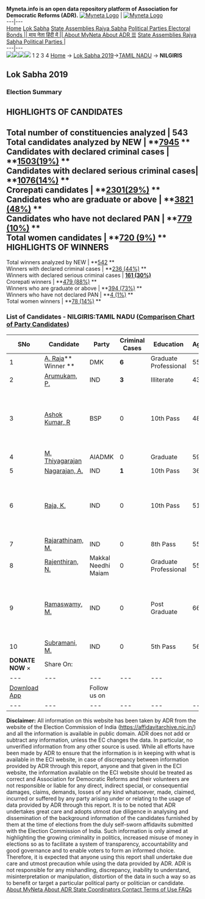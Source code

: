 **Myneta.info is an open data repository platform of Association for Democratic Reforms (ADR).**
[![Myneta Logo](https://www.myneta.info/lib/img/myneta-logo.png)](https://www.myneta.info/) | [![Myneta Logo](https://www.myneta.info/lib/img/adr-logo.png)](https://adrindia.org)  
---|---  
[Home](https://www.myneta.info/) [Lok Sabha](https://www.myneta.info/#ls "Lok Sabha") [ State Assemblies ](https://www.myneta.info/#sa "State Assemblies") [Rajya Sabha](https://www.myneta.info/#rs "Rajya Sabha") [Political Parties ](https://www.myneta.info/party "Political Parties") [ Electoral Bonds ](https://www.myneta.info/electoral_bonds "Electoral Bonds") [ || माय नेता हिंदी में || ](https://translate.google.co.in/translate?prev=hp&hl=en&js=y&u=www.myneta.info&sl=en&tl=hi&history_state0=) [ About MyNeta ](https://adrindia.org/content/about-myneta) [ About ADR ](https://adrindia.org/about-adr/who-we-are) [☰](javascript:void\(0\))
[ State Assemblies ](https://www.myneta.info/#sa "State Assemblies") [ Rajya Sabha ](https://www.myneta.info/#rs "Rajya Sabha") [ Political Parties ](https://www.myneta.info/party "Political Parties")
|   
---|---  
![](https://www.myneta.info/lib/img/banner/banner-1.png)![](https://www.myneta.info/lib/img/banner/banner-2.png)![](https://www.myneta.info/lib/img/banner/banner-3.png)![](https://www.myneta.info/lib/img/banner/banner-4.png)
1  2  3  4 
[Home](https://www.myneta.info/) → [Lok Sabha 2019](https://www.myneta.info/LokSabha2019/)→[TAMIL NADU](https://www.myneta.info/LokSabha2019/index.php?action=show_constituencies&state_id=55) → **NILGIRIS**
### 
## Lok Sabha 2019
###  Election Summary 
HIGHLIGHTS OF CANDIDATES  
---  
Total number of constituencies analyzed |  543   
Total candidates analyzed by NEW | **[7945](https://www.myneta.info/LokSabha2019/index.php?action=summary&subAction=candidates_analyzed&sort=candidate#summary) **  
Candidates with declared criminal cases | **[1503(19%)](https://www.myneta.info/LokSabha2019/index.php?action=summary&subAction=crime&sort=candidate#summary) **  
Candidates with declared serious criminal cases| **[1076(14%)](https://www.myneta.info/LokSabha2019/index.php?action=summary&subAction=serious_crime&sort=candidate#summary) **  
Crorepati candidates | **[2301(29%)](https://www.myneta.info/LokSabha2019/index.php?action=summary&subAction=crorepati&sort=candidate#summary) **  
Candidates who are graduate or above | **[3821 (48%)](https://www.myneta.info/LokSabha2019/index.php?action=summary&subAction=education&sort=candidate#summary) **  
Candidates who have not declared PAN | **[779 (10%)](https://www.myneta.info/LokSabha2019/index.php?action=summary&subAction=without_pan&sort=candidate#summary) **  
Total women candidates | **[720 (9%)](https://www.myneta.info/LokSabha2019/index.php?action=summary&subAction=women_candidate&sort=candidate#summary) **  
HIGHLIGHTS OF WINNERS  
---  
Total winners analyzed by NEW | **[542](https://www.myneta.info/LokSabha2019/index.php?action=summary&subAction=winner_analyzed&sort=candidate#summary) **  
Winners with declared criminal cases | **[236 (44%)](https://www.myneta.info/LokSabha2019/index.php?action=summary&subAction=winner_crime&sort=candidate#summary) **  
Winners with declared serious criminal cases | **[161 (30%)](https://www.myneta.info/LokSabha2019/index.php?action=summary&subAction=winner_serious_crime&sort=candidate#summary)**  
Crorepati winners | **[479 (88%)](https://www.myneta.info/LokSabha2019/index.php?action=summary&subAction=winner_crorepati&sort=candidate#summary) **  
Winners who are graduate or above | **[394 (73%)](https://www.myneta.info/LokSabha2019/index.php?action=summary&subAction=winner_education&sort=candidate#summary) **  
Winners who have not declared PAN | **[4 (1%)](https://www.myneta.info/LokSabha2019/index.php?action=summary&subAction=winner_without_pan&sort=candidate#summary) **  
Total women winners | **[78 (14%)](https://www.myneta.info/LokSabha2019/index.php?action=summary&subAction=winner_women&sort=candidate#summary) **  
### List of Candidates - NILGIRIS:TAMIL NADU ([Comparison Chart of Party Candidates](https://www.myneta.info/LokSabha2019/comparisonchart.php?constituency_id=825))
SNo | Candidate| Party| Criminal Cases| Education| Age| Total Assets| Liabilities  
---|---|---|---|---|---|---|---  
1  | [A. Raja](https://www.myneta.info/LokSabha2019/candidate.php?candidate_id=5292)** Winner ** | DMK | **6** | Graduate Professional| 55 | Rs 4,95,91,024 ~ 4 Crore+ | Rs 14,24,914 ~ 14 Lacs+  
2  | [Arumukam, P.](https://www.myneta.info/LokSabha2019/candidate.php?candidate_id=8522) | IND | **3** | Illiterate| 43 | Rs 44,000 ~ 44 Thou+ | Rs 0 ~   
3  | [Ashok Kumar, R](https://www.myneta.info/LokSabha2019/candidate.php?candidate_id=8520) | BSP | 0 | 10th Pass| 48 | ![](https://myneta.info/image_v2.php?myneta_folder=LokSabha2019&candidate_id=8520&col=ta) | ![](https://myneta.info/image_v2.php?myneta_folder=LokSabha2019&candidate_id=8520&col=lia)  
4  | [M. Thiyagarajan](https://www.myneta.info/LokSabha2019/candidate.php?candidate_id=5291) | AIADMK | 0 | Graduate| 59 | Rs 1,24,67,318 ~ 1 Crore+ | Rs 0 ~   
5  | [Nagarajan, A.](https://www.myneta.info/LokSabha2019/candidate.php?candidate_id=8525) | IND | **1** | 10th Pass| 36 | Rs 74,000 ~ 74 Thou+ | Rs 1,88,995 ~ 1 Lacs+  
6  | [Raja, K.](https://www.myneta.info/LokSabha2019/candidate.php?candidate_id=8527) | IND | 0 | 10th Pass| 51 | ![](https://myneta.info/image_v2.php?myneta_folder=LokSabha2019&candidate_id=8527&col=ta) | ![](https://myneta.info/image_v2.php?myneta_folder=LokSabha2019&candidate_id=8527&col=lia)  
7  | [Rajarathinam, M.](https://www.myneta.info/LokSabha2019/candidate.php?candidate_id=8526) | IND | 0 | 8th Pass| 55 | Rs 46,92,563 ~ 46 Lacs+ | Rs 11,67,871 ~ 11 Lacs+  
8  | [Rajenthiran, N.](https://www.myneta.info/LokSabha2019/candidate.php?candidate_id=8521) | Makkal Needhi Maiam | 0 | Graduate Professional| 55 | Rs 5,60,13,763 ~ 5 Crore+ | Rs 8,10,218 ~ 8 Lacs+  
9  | [Ramaswamy, M.](https://www.myneta.info/LokSabha2019/candidate.php?candidate_id=8523) | IND | 0 | Post Graduate| 66 | ![](https://myneta.info/image_v2.php?myneta_folder=LokSabha2019&candidate_id=8523&col=ta) | ![](https://myneta.info/image_v2.php?myneta_folder=LokSabha2019&candidate_id=8523&col=lia)  
10  | [Subramani, M.](https://www.myneta.info/LokSabha2019/candidate.php?candidate_id=8524) | IND | 0 | 5th Pass| 56 | Rs 14,86,790 ~ 14 Lacs+ | Rs 3,35,000 ~ 3 Lacs+  
|  **DONATE NOW** × |  Share On:  | [](https://api.whatsapp.com/send?text=https%3A%2F%2Fmyneta.info%2Fpunjab2022%2Findex.php%3Faction%3Dshow_constituencies%26state_id%3D19) | [](https://www.facebook.com/sharer/sharer.php?u=https%3A%2F%2Fmyneta.info%2Fpunjab2022%2Findex.php%3Faction%3Dshow_constituencies%26state_id%3D19) | [](https://twitter.com/share?url=https%3A%2F%2Fmyneta.info%2Fpunjab2022%2Findex.php%3Faction%3Dshow_constituencies%26state_id%3D19)  
---|---|---|---|---  
| [ Download App ](https://play.google.com/store/apps/details?id=com.webrosoft.myneta1&pcampaignid=pcampaignidMKT-Other-global-all-co-prtnr-py-PartBadge-Mar2515-1) | [](https://play.google.com/store/apps/details?id=com.webrosoft.myneta1&pcampaignid=pcampaignidMKT-Other-global-all-co-prtnr-py-PartBadge-Mar2515-1) |  Follow us on  | [](https://www.facebook.com/adrindia.org/) | [](https://twitter.com/adrspeaks) | [](https://groups.google.com/g/national-election-watch?hl=en&pli=1) | [](https://www.instagram.com/adrspeaks/) | [](https://www.youtube.com/user/adrspeaks) | [](https://sharechat.com/profile/adrspeaks)  
---|---|---|---|---|---|---|---|---  
**Disclaimer:** All information on this website has been taken by ADR from the website of the Election Commission of India (https://affidavitarchive.nic.in/) and all the information is available in public domain. ADR does not add or subtract any information, unless the EC changes the data. In particular, no unverified information from any other source is used. While all efforts have been made by ADR to ensure that the information is in keeping with what is available in the ECI website, in case of discrepancy between information provided by ADR through this report, anyone and that given in the ECI website, the information available on the ECI website should be treated as correct and Association for Democratic Reforms and their volunteers are not responsible or liable for any direct, indirect special, or consequential damages, claims, demands, losses of any kind whatsoever, made, claimed, incurred or suffered by any party arising under or relating to the usage of data provided by ADR through this report. It is to be noted that ADR undertakes great care and adopts utmost due diligence in analysing and dissemination of the background information of the candidates furnished by them at the time of elections from the duly self-sworn affidavits submitted with the Election Commission of India. Such information is only aimed at highlighting the growing criminality in politics, increased misuse of money in elections so as to facilitate a system of transparency, accountability and good governance and to enable voters to form an informed choice. Therefore, it is expected that anyone using this report shall undertake due care and utmost precaution while using the data provided by ADR. ADR is not responsible for any mishandling, discrepancy, inability to understand, misinterpretation or manipulation, distortion of the data in such a way so as to benefit or target a particular political party or politician or candidate. 
[ About MyNeta ](https://adrindia.org/content/about-myneta) [ About ADR ](https://adrindia.org/about-adr/who-we-are) [ State Coordinators ](https://adrindia.org/about-adr/state-coordinators) [ Contact ](https://adrindia.org/contact-us) [ Terms of Use ](https://adrindia.org/content/adr-terms-use) [ FAQs ](https://adrindia.org/content/faqs)
